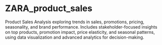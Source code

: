 # ZARA_product_sales
Product Sales Analysis exploring trends in sales, promotions, pricing, seasonality, and brand performance. Includes stakeholder-focused insights on top products, promotion impact, price elasticity, and seasonal patterns, using data visualization and advanced analytics for decision-making.
